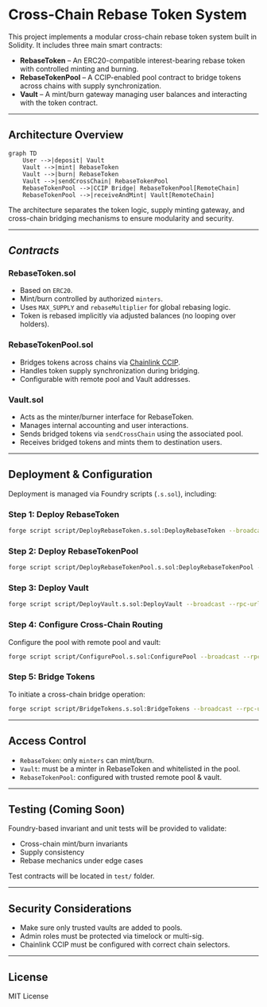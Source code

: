 # Cross-Chain Rebase Token System

This project implements a modular cross-chain rebase token system built in Solidity. It includes three main smart contracts:

- **RebaseToken** – An ERC20-compatible interest-bearing rebase token with controlled minting and burning.
- **RebaseTokenPool** – A CCIP-enabled pool contract to bridge tokens across chains with supply synchronization.
- **Vault** – A mint/burn gateway managing user balances and interacting with the token contract.

---

## Architecture Overview

```mermaid
graph TD
    User -->|deposit| Vault
    Vault -->|mint| RebaseToken
    Vault -->|burn| RebaseToken
    Vault -->|sendCrossChain| RebaseTokenPool
    RebaseTokenPool -->|CCIP Bridge| RebaseTokenPool[RemoteChain]
    RebaseTokenPool -->|receiveAndMint| Vault[RemoteChain]
```

The architecture separates the token logic, supply minting gateway, and cross-chain bridging mechanisms to ensure modularity and security.

---

## _Contracts_

### RebaseToken.sol

- Based on `ERC20`.
- Mint/burn controlled by authorized `minters`.
- Uses `MAX_SUPPLY` and `rebaseMultiplier` for global rebasing logic.
- Token is rebased implicitly via adjusted balances (no looping over holders).

### RebaseTokenPool.sol

- Bridges tokens across chains via [Chainlink CCIP](https://chain.link/cross-chain).
- Handles token supply synchronization during bridging.
- Configurable with remote pool and Vault addresses.

### Vault.sol

- Acts as the minter/burner interface for RebaseToken.
- Manages internal accounting and user interactions.
- Sends bridged tokens via `sendCrossChain` using the associated pool.
- Receives bridged tokens and mints them to destination users.

---

## Deployment & Configuration

Deployment is managed via Foundry scripts (`.s.sol`), including:

### Step 1: Deploy RebaseToken

```bash
forge script script/DeployRebaseToken.s.sol:DeployRebaseToken --broadcast --rpc-url <CHAIN_RPC>
```

### Step 2: Deploy RebaseTokenPool

```bash
forge script script/DeployRebaseTokenPool.s.sol:DeployRebaseTokenPool --broadcast --rpc-url <CHAIN_RPC>
```

### Step 3: Deploy Vault

```bash
forge script script/DeployVault.s.sol:DeployVault --broadcast --rpc-url <CHAIN_RPC>
```

### Step 4: Configure Cross-Chain Routing

Configure the pool with remote pool and vault:

```bash
forge script script/ConfigurePool.s.sol:ConfigurePool --broadcast --rpc-url <CHAIN_RPC>
```

### Step 5: Bridge Tokens

To initiate a cross-chain bridge operation:

```bash
forge script script/BridgeTokens.s.sol:BridgeTokens --broadcast --rpc-url <CHAIN_RPC>
```

---

## Access Control

- `RebaseToken`: only `minters` can mint/burn.
- `Vault`: must be a minter in RebaseToken and whitelisted in the pool.
- `RebaseTokenPool`: configured with trusted remote pool & vault.

---

## Testing (Coming Soon)

Foundry-based invariant and unit tests will be provided to validate:

- Cross-chain mint/burn invariants
- Supply consistency
- Rebase mechanics under edge cases

Test contracts will be located in `test/` folder.

---

## Security Considerations

- Make sure only trusted vaults are added to pools.
- Admin roles must be protected via timelock or multi-sig.
- Chainlink CCIP must be configured with correct chain selectors.

---

## License

MIT License
